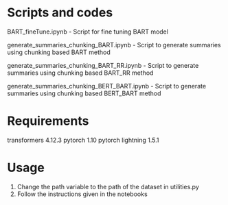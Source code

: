 # Scripts and codes

BART_fineTune.ipynb - Script for fine tuning BART model

generate_summaries_chunking_BART.ipynb - Script to generate summaries using chunking based BART method

generate_summaries_chunking_BART_RR.ipynb - Script to generate summaries using chunking based BART_RR method

generate_summaries_chunking_BERT_BART.ipynb - Script to generate summaries using chunking based BERT_BART method

# Requirements

transformers  4.12.3
pytorch  1.10
pytorch lightning  1.5.1

# Usage

1. Change the path variable to the path of the dataset in utilities.py
2. Follow the instructions given in the notebooks
